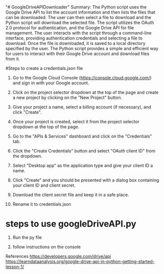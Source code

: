 "# GoogleDriveAPIDownloader" 
Summary: The Python script uses the Google Drive API to list the account information and then lists the files that 
can be downloaded. The user can then select a file to download and the Python script will download the selected 
file. The script utilizes the OAuth 2.0 protocol for authentication, and the Google Drive API for file management. 
The user interacts with the script through a command-line interface, providing authentication credentials and 
selecting a file to download. Once the file is downloaded, it is saved to a local directory specified by the user. 
The Python script provides a simple and efficient way for users to interact with their Google Drive account 
and download files from it.


#Steps to create a credentials.json file

1. Go to the Google Cloud Console (https://console.cloud.google.com/) and sign in with your Google account.

2. Click on the project selector dropdown at the top of the page and create a new project by clicking on the 
"New Project" button.

3. Give your project a name, select a billing account (if necessary), and click "Create".

4. Once your project is created, select it from the project selector dropdown at the top of the page.

5. Go to the "APIs & Services" dashboard and click on the "Credentials" tab.

6. Click the "Create Credentials" button and select "OAuth client ID" from the dropdown.

7. Select "Desktop app" as the application type and give your client ID a name.

8. Click "Create" and you should be presented with a dialog box containing your client ID and client secret.

9. Download the client secret file and keep it in a safe place.

10. Rename it to credentials.json



# steps to use googleDriveAPI.py
1. Run the py file

2. follow instructions on the console


References
https://developers.google.com/drive/api
https://learndataanalysis.org/google-drive-api-in-python-getting-started-lesson-1/
